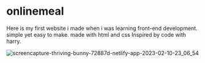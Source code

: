 # onlinemeal
Here is my first website i made when i was learning front-end development.
simple yet easy to make.
made with html and css
Inspired by code with harry.


![screencapture-thriving-bunny-72887d-netlify-app-2023-02-10-23_06_54](https://user-images.githubusercontent.com/96942950/218158302-c67279f6-9638-4f4c-9b33-fbbf98640f3a.png)

